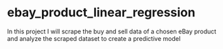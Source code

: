 # ebay_product_linear_regression
In this project I will scrape the buy and sell data of a chosen eBay product and analyze the scraped dataset to create a predictive model
